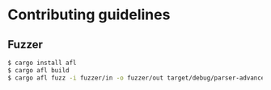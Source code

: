# Contributing guidelines

## Fuzzer

```sh
$ cargo install afl
$ cargo afl build
$ cargo afl fuzz -i fuzzer/in -o fuzzer/out target/debug/parser-advance-fuzz 
```
